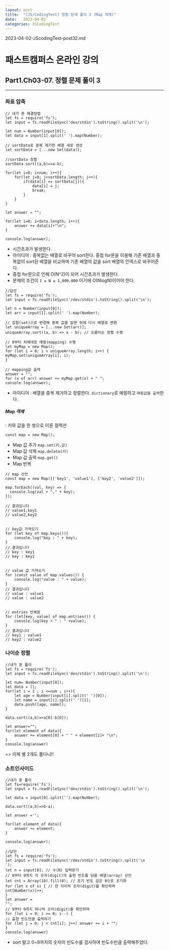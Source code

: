 ```yaml
---
layout: post
title:  "[JS/CodingTest] 정렬 문제 풀이 3 (Map 객체)"
date:   2023-04-02
categories: JSCodingTest
---
```


2023-04-02-JScodingTest-post32.md

# 패스트캠퍼스 온라인 강의 
## Part1.Ch03-07. 정렬 문제 풀이 3

--- 

### 좌표 압축

```
// 내가 푼 해결방법
let fs = require('fs');
let input = fs.readFileSync('dev/stdin').toString().split('\n');

let num = Number(input[0]);
let data = input[1].split(' ').map(Number);

// sortData로 중복 제거한 배열 새로 생성
let sortData = [...new Set(data)];

//sortData 정렬
sortData.sort((a,b)=>a-b);

for(let i=0; i<num; i++){
    for(let j=0; j<sortData.length; j++){
        if(data[i] == sortData[j]){
            data[i] = j;
            break;
        }
    }
}

let answer = "";

for(let i=0; i<data.length; i++){
    answer += data[i]+"\n";
}

console.log(answer);
```

* 시간초과가 발생한다.
* 아이디어 : 중복없는 배열로 바꾸어 sort한다. 중첩 for문을 이용해 기존 배열과 중복없이 sort된 배열을 비교하며 기존 배열의 값을 sort 배열의 인덱스로 바꾸어준다. 
* 중첩 for문으로 인해 O(N^2)이 되어 시간초과가 발생한다. 
* 문제의 조건이 `1 ≤ N ≤ 1,000,000` 이기에 O(NlogN)이어야 한다.

```
//답안
let fs = require('fs');
let input = fs.readFileSync('/dev/stdin').toString().split('\n');

let n = Number(input[0]);
let arr = input[1].split(' ').map(Number);

// 집합(set)으로 변경해 중복 값을 없앤 뒤에 다시 배열로 변환
let uniqueArray = [...new Set(arr)];
uniqueArray.sort((a, b) => a - b); // 오름차순 정렬 수행

// 0부터 차례대로 매핑(mapping) 수행
let myMap = new Map();
for (let i = 0; i < uniqueArray.length; i++) {
myMap.set(uniqueArray[i], i);
}

// mapping값 출력
answer = "";
for (x of arr) answer += myMap.get(x) + " ";
console.log(answer);
```

* 아이디어 : 배열을 중복 제거하고 정렬한다. `dictionary`로 매핑하고 `매핑값을 출력`한다. 

##### Map 객체
: 키와 값을 한 쌍으로 이룬 컬렉션

`const map = new Map();`

* Map 값 추가 `map.set(키,값)`
* Map 값 삭제 `map.delete(키)`
* Map 값 출력 `map.get()`
* Map 반복

```
// map 선언
const map = new Map([['key1', 'value1'], ['key2', 'value2']]);

map.forEach((val, key) => {
  console.log(val + "," + key);
});

// 결과입니다
// value1,key1
// value2,key2


// key값 가져오기
for (let key of map.keys()){
    console.log("key : " + key);
}
// 결과입니다
// key : key1
// key : key2


// value 값 가져오기
for (const value of map.values()) {
    console.log("value : " + value);
}
// 결과입니다
// value : value1
// value : value2


// entries 반복문
for (let[key, value] of map.entries()) {
    console.log(key + " : " +value);
}
// 결과입니다
// key1 : value1
// key2 : value2

```

### 나이순 정렬

```
//내가 푼 풀이
let fs = require('fs');
let input = fs.readFileSync('dev/stdin').toString().split('\n');

let num= Number(input[0]);
let data = [];
for(let i = 1 ; i <=num ; i++){
    let age = Number(input[i].split(' ')[0]);
    let name = input[i].split(' ')[1];
    data.push([age, name]);
}

data.sort((a,b)=>a[0]-b[0]);

let answer="";
for(let element of data){
    answer += element[0] + " " + element[1]+ "\n";
}
console.log(answer)
```

=> 이제 별 2개도 풀다니!!

### 소트인사이드

```
//내가 푼 풀이
let fs=require('fs');
let input = fs.readFileSync('dev/stdin').toString().split('\n');

let data = input[0].split('').map(Number);

data.sort((a,b)=>b-a);

let answer ='';

for(let element of data){
    answer += element;
}

console.log(answer);
```

```
//답안 
let fs = require('fs');
let input = fs.readFileSync('/dev/stdin').toString().split('\n
');
let n = input[0]; // 수(N) 입력받기
// 0부터 9까지 각 숫자(digit)의 출현 빈도를 담을 배열(array) 선언
let cnt = Array(10).fill(0); // 초기 빈도 값은 0으로 초기화
for (let x of n) { // 한 자리씩 숫자(digit)를 확인하며
cnt[Number(x)]++;
}
let answer = 
"";
// 9부터 0까지 하나씩 숫자(digit)를 확인하며
for (let i = 9; i >= 0; i--) {
// 출현 빈도만큼 출력하기
for (let j = 0; j < cnt[i]; j++) answer += i + "";
}
console.log(answer)
```

* sort 말고 0~9까지의 숫자의 빈도수를 검사하여 빈도수만큼 출력해주었다.

